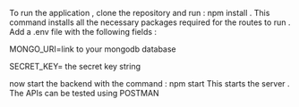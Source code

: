 To run the application , clone the repository and run : npm install . This command installs all the necessary packages required for the routes to run .
Add a .env file with the following fields : 

MONGO_URI=link to your mongodb database

SECRET_KEY= the secret key string

now start the backend with the command : npm start 
This starts the server . The APIs can be tested using POSTMAN
